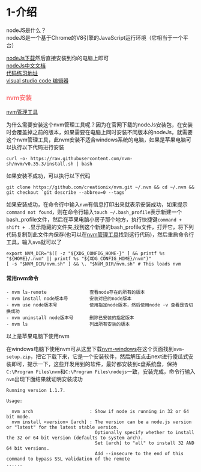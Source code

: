 # 1-介绍
nodeJS是什么？<br>
nodeJS是一个基于Chrome的V8引擎的JavaScript运行环境（它相当于一个平台）

[nodeJs下载](https://nodejs.org/zh-cn/download/)然后直接安装到你的电脑上即可<br>
[nodeJs中文文档](http://nodejs.cn/api/)<br>
[代码练习地址](https://github.com/darenone/NodeJs)<br>
[visual studio code 编辑器](https://code.visualstudio.com/)

<h3 style="color: #FB7477">nvm安装</h3>

[nvm管理工具](https://github.com/nvm-sh/nvm/blob/master/README.md)

为什么需要安装这个nvm管理工具呢？因为在官网下载的nodeJs安装包，在安装时会覆盖掉之前的版本，如果需要在电脑上同时安装不同版本的nodeJs，就需要这个nvm管理工具，此nvm安装不适合windows系统的电脑，如果是苹果电脑可以执行以下代码进行安装
```
curl -o- https://raw.githubusercontent.com/nvm-sh/nvm/v0.35.3/install.sh | bash
```
如果安装不成功，可以执行以下代码
```
git clone https://github.com/creationix/nvm.git ~/.nvm && cd ~/.nvm && git checkout `git describe --abbrev=0 --tags`
```
如果安装成功，在命令行中输入`nvm`有信息打印出来就表示安装成功，如果提示`command not found`，则在命令行输入`touch ~/.bash_profile`表示新建一个bash_profile文件，然后在苹果电脑小房子那个地方，执行快捷键`command + shift + .`显示隐藏的文件夹,找到这个新建的bash_profile文件，打开它，将下列代码复制到此文件内保存(也可以在[nvm管理工具](https://github.com/nvm-sh/nvm/blob/master/README.md)找到这行代码)，然后重启命令行工具，输入`nvm`就可以了
```
export NVM_DIR="$([ -z "${XDG_CONFIG_HOME-}" ] && printf %s "${HOME}/.nvm" || printf %s "${XDG_CONFIG_HOME}/nvm")"
[ -s "$NVM_DIR/nvm.sh" ] && \. "$NVM_DIR/nvm.sh" # This loads nvm
```
<h4>常用nvm命令</h4>

```
- nvm ls-remote                查看node存在的所有的版本
- nvm install node版本号        安装对应的node版本
- nvm use node版本号            使用指定node版本，然后使用node -v 查看是否切换成功
- nvm uninstall node版本号      删除已安装的指定版本
- nvm ls                       列出所有安装的版本
```
以上是苹果电脑下使用nvm

在windows电脑下使用nvm可从这里下载[nvm-windows](https://github.com/coreybutler/nvm-windows/releases)在这个页面找到`nvm-setup.zip`，把它下载下来，它是一个安装软件，然后解压点击next进行傻瓜式安装即可，提示一下，这些开发用到的软件，最好都安装到c盘系统盘，保持`C:\Program Files\nvm`和`C:\Program Files\nodejs`一致，安装完成，命令行输入`nvm`出现下面结果就证明安装成功
```
Running version 1.1.7.

Usage:

  nvm arch                     : Show if node is running in 32 or 64 bit mode.
  nvm install <version> [arch] : The version can be a node.js version or "latest" for the latest stable version.
                                 Optionally specify whether to install the 32 or 64 bit version (defaults to system arch).
                                 Set [arch] to "all" to install 32 AND 64 bit versions.
                                 Add --insecure to the end of this command to bypass SSL validation of the remote 
......
```